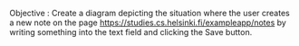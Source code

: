 Objective : Create a diagram depicting the situation where the user creates a new note on the page https://studies.cs.helsinki.fi/exampleapp/notes by writing something into the text field and clicking the Save button.